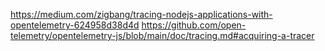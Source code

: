 https://medium.com/zigbang/tracing-nodejs-applications-with-opentelemetry-624958d38d4d
https://github.com/open-telemetry/opentelemetry-js/blob/main/doc/tracing.md#acquiring-a-tracer